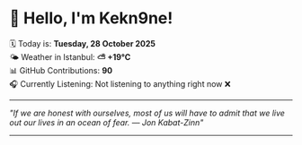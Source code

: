 # 👋 Hello, I'm Kekn9ne!

🗓️ Today is: **Tuesday, 28 October 2025**  
🌤️ Weather in Istanbul: **⛅️  +19°C**  
📊 GitHub Contributions: **90**  
🎧 Currently Listening: Not listening to anything right now ❌

---

_"If we are honest with ourselves, most of us will have to admit that we live out our lives in an ocean of fear. — *Jon Kabat-Zinn*"_

---

